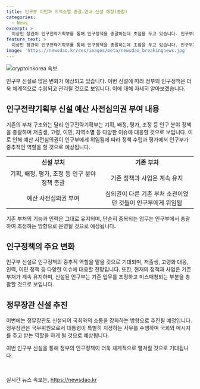 ```yaml
---
title: 인구부 이민과 지역소멸 총괄…연내 신설 예정(종합)
categories:
  - News
excerpt: >
  이상민 장관이 인구전략기획부를 통해 인구정책을 총괄하는데 초점을 두고 있습니다. 인구부는 저출생, 고령 사회, 이민, 지역소멸 등 인구 전략 기획부터 평가, 예산배분, 조정을 담당하는 컨트롤 타워 역할을 수행할 전망입니다. 이를 위해 정부조직법과 저출산·고령사회기본법 개정안을 발의할 예정이며, 부총리급 권한을 가질 것으로 보입니다. 또한, 기존 부처의 기능과 인력은 그대로 유지되지만, 신설되는 인구부는 강력한 컨트롤 타워 기능을 통해 인구정책에 중점을 둘 것으로 보입니다.
feature_text: >
  이상민 장관이 인구전략기획부를 통해 인구정책을 총괄하는데 초점을 두고 있습니다. 인구부는 저출생, 고령 사회, 이민, 지역소멸 등 인구 전략 기획부터 평가, 예산배분, 조정을 담당하는 컨트롤 타워 역할을 수행할 전망입니다. 이를 위해 정부조직법과 저출산·고령사회기본법 개정안을 발의할 예정이며, 부총리급 권한을 가질 것으로 보입니다. 또한, 기존 부처의 기능과 인력은 그대로 유지되지만, 신설되는 인구부는 강력한 컨트롤 타워 기능을 통해 인구정책에 중점을 둘 것으로 보입니다.
image: 'https://newsdao.kr/res/images/meta/newsdao_breakingnews.jpg'
---
```


<p><img src="https://newsdao.kr/res/images/meta/newsdao_breakingnews.jpg" alt="cryptoinkorea 속보" /></p>

<p>인구부 신설로 많은 변화가 예상되고 있습니다. 이번 신설에 따라 정부의 인구정책은 더욱 체계적으로 수립되고 관리될 것으로 보입니다. 이에 대해 자세히 알아보겠습니다.</p>

<h2 data-ke-size="size26">인구전략기획부 신설 예산 사전심의권 부여 내용</h2>

<p data-ke-size="size16">기존의 부처 구조와는 달리 인구전략기획부는 기획, 배정, 평가, 조정 등 인구 분야 정책을 총괄하며 저출생, 고령, 이민, 지역소멸 등 다양한 이슈에 대응할 것으로 보입니다. 이로 인해 예산 사전심의권이 인구부에게 위임됨에 따라 정책 수립과 평가에서 인구부가 중추적인 역할을 할 것으로 예상됩니다.</p>

<table>
   <colgroup>
   <col style="width: 50%" />
   <col style="width: 50%" />
   </colgroup>
   <tbody>
      <tr>
         <td style="text-align: center; height: 17px;"><b>신설 부처</b></td>
         <td style="text-align: center; height: 17px;"><b>기존 부처</b></td>
      </tr>
      <tr>
         <td style="text-align: center; height: 17px;">기획, 배정, 평가, 조정 등 인구 분야 정책 총괄</td>
         <td style="text-align: center; height: 17px;">기존 정책과 사업은 계속 유지</td>
      </tr>
      <tr>
         <td style="text-align: center; height: 17px;">예산 사전심의권 부여</td>
         <td style="text-align: center; height: 17px;">심의권이 다른 기존 부처 소관이었던 것들이 인구부에게 위임됨</td>
      </tr>
   </tbody>
</table>

<p data-ke-size="size16">기존 부처의 기능과 인력은 그대로 유지되며, 단순히 중복되는 업무는 인구부에서 총괄하여 조정하는 방향으로 운영될 것으로 예상됩니다.</p>

<h2 data-ke-size="size26">인구정책의 주요 변화</h2>

<p data-ke-size="size16">인구부 신설로 인구정책의 중추적 역할을 맡을 것으로 기대되며, 저출생, 고령화 대응, 인력, 이민 정책 등 다양한 이슈에 대응할 전망입니다. 또한, 현재의 정책과 사업은 기존 부처가 계속 유지하며, 신설된 인구부는 기존 업무를 조정하고 미스매칭되는 부분을 총괄할 것으로 보입니다.</p>

<h2 data-ke-size="size26">정무장관 신설 추진</h2>

<p data-ke-size="size16">이번에는 정무장관도 신설되어 국회와의 소통을 강화하는 방향으로 추진될 예정입니다. 정무장관은 국무위원으로서 대통령이 특별히 지정하는 사무를 수행하며 국회와 메시지를 주고 받는 역할을 하게 될 것으로 예상됩니다.</p>

<p>이번 인구부 신설을 통해 정부의 인구정책이 더욱 체계적으로 펼쳐질 것으로 기대됩니다.</p>

<p data-ke-size="size16">&nbsp;</p>
실시간 뉴스 속보는, <a href="https://newsdao.kr" rel="dofollow">https://newsdao.kr</a>


